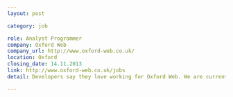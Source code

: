 ```yaml
---
layout: post

category: job

role: Analyst Programmer
company: Oxford Web
company_url: http://www.oxford-web.co.uk/
location: Oxford
closing_date: 14.11.2013
link: http://www.oxford-web.co.uk/jobs
detail: Developers say they love working for Oxford Web. We are currently looking for an Analyst Programmer who can hit the ground running with MySQL, PHP, HTML and CSS, and with experience in solving problems and writing requirements documents and technical specifications.

---
```

